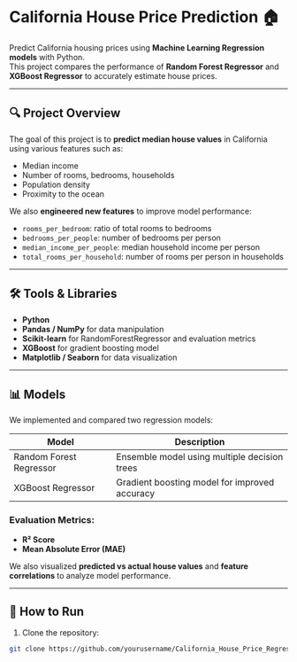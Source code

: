 # California House Price Prediction 🏠

Predict California housing prices using **Machine Learning Regression models** with Python.  
This project compares the performance of **Random Forest Regressor** and **XGBoost Regressor** to accurately estimate house prices.

---

## 🔍 Project Overview

The goal of this project is to **predict median house values** in California using various features such as:
- Median income
- Number of rooms, bedrooms, households
- Population density
- Proximity to the ocean

We also **engineered new features** to improve model performance:
- `rooms_per_bedroom`: ratio of total rooms to bedrooms  
- `bedrooms_per_people`: number of bedrooms per person  
- `median_income_per_people`: median household income per person  
- `total_rooms_per_household`: number of rooms per person in households  

---

## 🛠️ Tools & Libraries

- **Python**  
- **Pandas / NumPy** for data manipulation  
- **Scikit-learn** for RandomForestRegressor and evaluation metrics  
- **XGBoost** for gradient boosting model  
- **Matplotlib / Seaborn** for data visualization  

---

## 📊 Models

We implemented and compared two regression models:

| Model                  | Description                                           |
|------------------------|-------------------------------------------------------|
| Random Forest Regressor| Ensemble model using multiple decision trees         |
| XGBoost Regressor      | Gradient boosting model for improved accuracy       |

### Evaluation Metrics:
- **R² Score**  
- **Mean Absolute Error (MAE)**  

We also visualized **predicted vs actual house values** and **feature correlations** to analyze model performance.

---

## 🚀 How to Run

1. Clone the repository:  
```bash
git clone https://github.com/yourusername/California_House_Price_Regression.git
